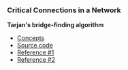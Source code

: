 ### Critical Connections in a Network
**Tarjan's bridge-finding algorithm**
- [Concepts](images/tarjan.png)
- [Source code](source/)
- [Reference #1](https://www.youtube.com/watch?v=jFZsDDB0-vo)
- [Reference #2](https://www.youtube.com/watch?v=RYaakWv5m6o)
